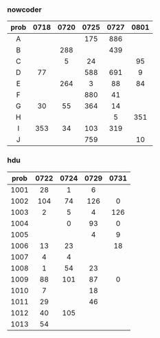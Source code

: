 ### nowcoder

| prob | 0718 | 0720 | 0725 | 0727 | 0801 |
| :--: | :--: | :--: | :--: | :--: | :--: |
|  A   |      |      | 175  | 886  |      |
|  B   |      | 288  |      | 439  |      |
|  C   |      |  5   |  24  |      |  95  |
|  D   |  77  |      | 588  | 691  |  9   |
|  E   |      | 264  |  3   |  88  |  84  |
|  F   |      |      | 880  |  41  |      |
|  G   |  30  |  55  | 364  |  14  |      |
|  H   |      |      |      |  5   | 351  |
|  I   | 353  |  34  | 103  | 319  |      |
|  J   |      |      | 759  |      |  10  |



### hdu

| prob | 0722 | 0724 | 0729 | 0731 |
| :--: | :--: | :--: | :--: | :--: |
| 1001 |  28  |  1   |  6   |      |
| 1002 | 104  |  74  | 126  |  0   |
| 1003 |  2   |  5   |  4   | 126  |
| 1004 |      |  0   |  93  |  0   |
| 1005 |      |      |  4   |  9   |
| 1006 |  13  |  23  |      |  18  |
| 1007 |  4   |  4   |      |      |
| 1008 |  1   |  54  |  23  |      |
| 1009 |  88  | 101  |  87  |  0   |
| 1010 |  7   |      |  18  |      |
| 1011 |  29  |      |  46  |      |
| 1012 |  40  | 105  |      |      |
| 1013 |  54  |      |      |      |

